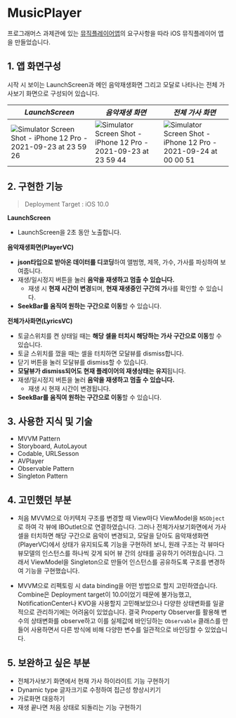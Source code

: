 # MusicPlayer

프로그래머스 과제관에 있는 [뮤직플레이어앱](https://programmers.co.kr/skill_check_assignments/2)의 요구사항을 따라 iOS 뮤직플레이어 앱을 만들었습니다. 



## 1. 앱 화면구성

시작 시 보이는 LaunchScreen과 메인 음악재생화면 그리고 모달로 나타나는 전체 가사보기 화면으로 구성되어 있습니다.

| *LaunchScreen*                                               | *음악재생 화면*                                              | *전체 가사 화면*                                             |
| ------------------------------------------------------------ | ------------------------------------------------------------ | ------------------------------------------------------------ |
| ![Simulator Screen Shot - iPhone 12 Pro - 2021-09-23 at 23 59 26](https://user-images.githubusercontent.com/72622744/134812436-7c4e488e-efe2-4830-bddb-0ff57f3e783c.png) | ![Simulator Screen Shot - iPhone 12 Pro - 2021-09-23 at 23 59 44](https://user-images.githubusercontent.com/72622744/134812457-940f4de0-4da0-4422-b16f-97bf844e554b.png) | ![Simulator Screen Shot - iPhone 12 Pro - 2021-09-24 at 00 00 51](https://user-images.githubusercontent.com/72622744/134812474-f224f0b1-849d-4c28-95c4-ff9cabbd6b18.png) |



## 2. 구현한 기능

> Deployment Target : iOS 10.0

**LaunchScreen**

- LaunchScreen을 2초 동안 노출합니다.

**음악재생화면(PlayerVC)**

- **json타입으로 받아온 데이터를 디코딩**하여 앨범명, 제목, 가수, 가사를 파싱하여 보여줍니다.
- 재생/일시정지 버튼을 눌러 **음악을 재생하고 멈출 수 있습니다.** 
  - 재생 시 **현재 시간이 변경**되며, **현재 재생중인 구간의 가**사를 확인할 수 있습니다.
- **SeekBar를 움직여 원하는 구간으로 이동**할 수 있습니다. 

**전체가사화면(LyricsVC)**

- 토글스위치를 켠 상태일 때는 **해당 셀을 터치시 해당하는 가사 구간으로 이동**할 수 있습니다.
- 토글 스위치를 껐을 때는 셀을 터치하면 모달뷰를 dismiss합니다. 
- 닫기 버튼을 눌러 모달뷰를 dismiss할 수 있습니다. 
- **모달뷰가 dismiss되어도 현재 플레이어의 재생상태는 유지**됩니다.
- 재생/일시정지 버튼을 눌러 **음악을 재생하고 멈출 수 있습니다.** 
  - 재생 시 현재 시간이 변경됩니다.
- **SeekBar를 움직여 원하는 구간으로 이동**할 수 있습니다. 

## 3. 사용한 지식 및 기술

- MVVM Pattern
- Storyboard, AutoLayout
- Codable, URLSesson
- AVPlayer
- Observable Pattern
- Singleton Pattern



## 4. 고민했던 부분

- 처음 MVVM으로 아키텍처 구조를 변경할 때 View마다 ViewModel을 `NSObject`로 하여 각 뷰에 IBOutlet으로 연결하였습니다. 그러나 전체가사보기화면에서 가사 셀을 터치하면 해당 구간으로 음악이 변경되고, 모달을 닫아도 음악재생화면(PlayerVC)에서 상태가 유지되도록 기능을 구현하려 보니, 원래 구조는 각 뷰마다 뷰모델의 인스턴스를 하나씩 갖게 되어 뷰 간의 상태를 공유하기 어려웠습니다. 그래서 ViewModel을 Singleton으로 만들어 인스턴스를 공유하도록 구조를 변경하여 기능을 구현했습니다. 

- MVVM으로 리펙토링 시 data binding을 어떤 방법으로 할지 고민하였습니다. Combine은 Deployment target이 10.0이었기 때문에 불가능했고, NotificationCenter나 KVO을 사용할지 고민해보았으나 다양한 상태변화를 일괄적으로 관리하기에는 어려움이 있었습니다. 결국 Property Observer를 활용해 변수의 상태변화를 observe하고 이를 실제값에 바인딩하는 `Observable` 클래스를 만들어 사용하면서 다른 방식에 비해 다양한 변수를 일관적으로 바인딩할 수 있었습니다.

  

## 5. 보완하고 싶은 부분

- 전체가사보기 화면에서 현재 가사 하이라이트 기능 구현하기
- Dynamic type 글자크기로 수정하여 접근성 향상시키기
- 가로화면 대응하기
- 재생 끝나면 처음 상태로 되돌리는 기능 구현하기
